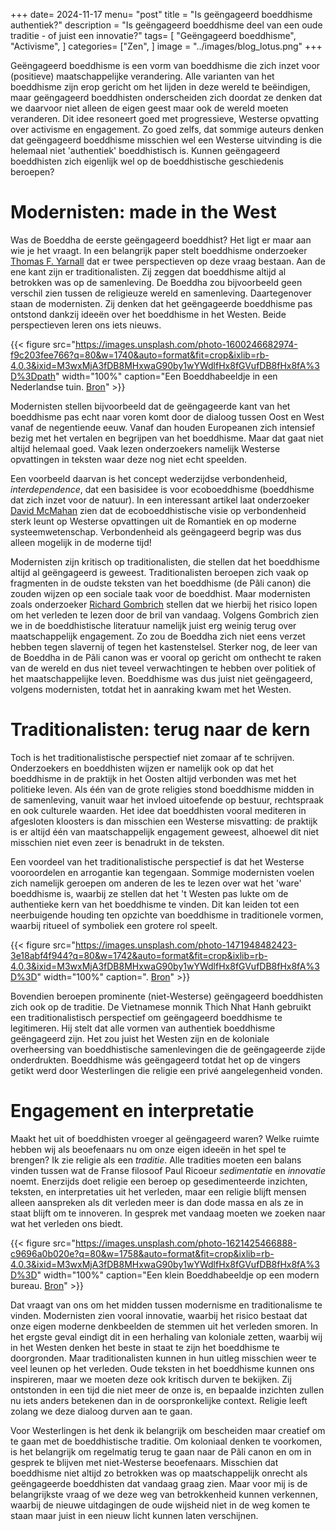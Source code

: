 +++
date= 2024-11-17
menu= "post"
title = "Is geëngageerd boeddhisme authentiek?"
description = "Is geëngageerd boeddhisme deel van een oude traditie - of juist een innovatie?"
tags= [
		"Geëngageerd boeddhisme",
		"Activisme",
]
categories= ["Zen",
]
image = "../images/blog_lotus.png"
+++

Geëngageerd boeddhisme is een vorm van boeddhisme die zich inzet voor (positieve) maatschappelijke verandering. Alle varianten van het boeddhisme zijn erop gericht om het lijden in deze wereld te beëindigen, maar geëngageerd boeddhisten onderscheiden zich doordat ze denken dat we daarvoor niet alleen de eigen geest maar ook de wereld moeten veranderen. Dit idee resoneert goed met progressieve, Westerse opvatting over activisme en engagement. Zo goed zelfs, dat sommige auteurs denken dat geëngageerd boeddhisme misschien wel een Westerse uitvinding is die helemaal niet 'authentiek' boeddhistisch is. Kunnen geëngageerd boeddhisten zich eigenlijk wel op de boeddhistische geschiedenis beroepen? 

# Modernisten: made in the West

Was de Boeddha de eerste geëngageerd boeddhist? Het ligt er maar aan wie je het vraagt. In een belangrijk paper stelt boeddhisme onderzoeker [Thomas F. Yarnall](https://www.taylorfrancis.com/chapters/mono/10.4324/9780203827789-25/engaged-buddhism-new-improved-made-usa-asian-materials-thomas-freeman-yarnall-christopher-queen-damien-keown-charles-prebish-christopher-queen) dat er twee perspectieven op deze vraag bestaan. Aan de ene kant zijn er traditionalisten. Zij zeggen dat boeddhisme altijd al betrokken was op de samenleving. De Boeddha zou bijvoorbeeld geen verschil zien tussen de religieuze wereld en samenleving. Daartegenover staan de modernisten. Zij denken dat het geëngageerde boeddhisme pas ontstond dankzij ideeën over het boeddhisme in het Westen. Beide perspectieven leren ons iets nieuws.


{{< figure src="https://images.unsplash.com/photo-1600246682974-f9c203fee766?q=80&w=1740&auto=format&fit=crop&ixlib=rb-4.0.3&ixid=M3wxMjA3fDB8MHxwaG90by1wYWdlfHx8fGVufDB8fHx8fA%3D%3Dpath"  width="100%" caption="Een Boeddhabeeldje in een Nederlandse tuin. [Bron](https://unsplash.com/photos/gray-scale-photo-of-baby-statue-TFcH3psXG-A)" >}}

Modernisten stellen bijvoorbeeld dat de geëngageerde kant van het boeddhisme pas echt naar voren komt door de dialoog tussen Oost en West vanaf de negentiende eeuw. Vanaf dan houden Europeanen zich intensief bezig met het vertalen en begrijpen van het boeddhisme. Maar dat gaat niet altijd helemaal goed. Vaak lezen onderzoekers namelijk Westerse opvattingen in teksten waar deze nog niet echt speelden. 

Een voorbeeld daarvan is het concept wederzijdse verbondenheid, *interdependence*, dat een basisidee is voor ecoboeddhisme (boeddhisme dat zich inzet voor de natuur). In een interessant artikel laat onderzoeker [David McMahan](https://buddhistuniversity.net/content/articles/brief-history-of-interdependence_mcmahan-david) zien dat de ecoboeddhistische visie op verbondenheid sterk leunt op Westerse opvattingen uit de Romantiek en op moderne systeemwetenschap. Verbondenheid als geëngageerd begrip was dus alleen mogelijk in de moderne tijd!

Modernisten zijn kritisch op traditionalisten, die stellen dat het boeddhisme altijd al geëngageerd is geweest. Traditionalisten beroepen zich vaak op fragmenten in de oudste teksten van het boeddhisme (de Pãli canon) die zouden wijzen op een sociale taak voor de boeddhist. Maar modernisten zoals onderzoeker [Richard Gombrich](https://tricycle.org/magazine/what-buddha-thought/) stellen dat we hierbij het risico lopen om het verleden te lezen door de bril van vandaag. Volgens Gombrich zien we in de boeddhistische literatuur namelijk juist erg weinig terug over maatschappelijk engagement. Zo zou de Boeddha zich niet eens verzet hebben tegen slavernij of tegen het kastenstelsel. Sterker nog, de leer van de Boeddha in de Pãli canon was er vooral op gericht om onthecht te raken van de wereld en dus niet teveel verwachtingen te hebben over politiek of het maatschappelijke leven. Boeddhisme was dus juist niet geëngageerd, volgens modernisten, totdat het in aanraking kwam met het Westen. 

# Traditionalisten: terug naar de kern

Toch is het traditionalistische perspectief niet zomaar af te schrijven. Onderzoekers en boeddhisten wijzen er namelijk ook op dat het boeddhisme in de praktijk in het Oosten altijd verbonden was met het politieke leven. Als één van de grote religies stond boeddhisme midden in de samenleving, vanuit waar het invloed uitoefende op bestuur, rechtspraak en ook culturele waarden. Het idee dat boeddhisten vooral mediteren in afgesloten kloosters is dan misschien een Westerse misvatting: de praktijk is er altijd één van maatschappelijk engagement geweest, alhoewel dit niet misschien niet even zeer is benadrukt in de teksten.

Een voordeel van het traditionalistische perspectief is dat het Westerse vooroordelen en arrogantie kan tegengaan. Sommige modernisten voelen zich namelijk geroepen om anderen de les te lezen over wat het 'ware' boeddhisme is, waarbij ze stellen dat het 't Westen pas lukte om de authentieke kern van het boeddhisme te vinden. Dit kan leiden tot een neerbuigende houding ten opzichte van boeddhisme in traditionele vormen, waarbij ritueel of symboliek een grotere rol speelt. 


{{< figure src="https://images.unsplash.com/photo-1471948482423-3e18abf4f944?q=80&w=1742&auto=format&fit=crop&ixlib=rb-4.0.3&ixid=M3wxMjA3fDB8MHxwaG90by1wYWdlfHx8fGVufDB8fHx8fA%3D%3D" width="100%" caption=". [Bron](https://unsplash.com/photos/brown-buddha-miniature-on-stone-p22h3XwOBtQ)" >}}


Bovendien beroepen prominente (niet-Westerse) geëngageerd boeddhisten zich ook op de traditie. De Vietnamese monnik Thich Nhat Hanh gebruikt een traditionalistisch perspectief om geëngageerd boeddhisme te legitimeren. Hij stelt dat alle vormen van authentiek boeddhisme geëngageerd zijn. Het zou juist het Westen zijn en de koloniale overheersing van boeddhistische samenlevingen die de geëngageerde zijde onderdrukten. Boeddhisme wás geëngageerd totdat het op de vingers getikt werd door Westerlingen die religie een privé aangelegenheid vonden. 

# Engagement en interpretatie

Maakt het uit of boeddhisten vroeger al geëngageerd waren? Welke ruimte hebben wij als beoefenaars nu om onze eigen ideeën in het spel te brengen? Ik zie religie als een *traditie*. Alle tradities moeten een balans vinden tussen wat de Franse filosoof Paul Ricoeur *sedimentatie* en *innovatie* noemt. Enerzijds doet religie een beroep op gesedimenteerde inzichten, teksten, en interpretaties uit het verleden, maar een religie blijft mensen alleen aanspreken als dit verleden meer is dan dode massa en als ze in staat blijft om te innoveren. In gesprek met vandaag moeten we zoeken naar wat het verleden ons biedt. 


{{< figure src="https://images.unsplash.com/photo-1621425466888-c9696a0b020e?q=80&w=1758&auto=format&fit=crop&ixlib=rb-4.0.3&ixid=M3wxMjA3fDB8MHxwaG90by1wYWdlfHx8fGVufDB8fHx8fA%3D%3D" width="100%" caption="Een klein Boeddhabeeldje op een modern bureau. [Bron](https://unsplash.com/photos/gold-buddha-figurine-on-brown-wooden-table-HHPy1Y0e7tc)" >}}

Dat vraagt van ons om het midden tussen modernisme en traditionalisme te vinden. Modernisten zien vooral innovatie, waarbij het risico bestaat dat onze eigen moderne denkbeelden de stemmen uit het verleden smoren. In het ergste geval eindigt dit in een herhaling van koloniale zetten, waarbij wij in het Westen denken het beste in staat te zijn het boeddhisme te doorgronden. Maar traditionalisten kunnen in hun uitleg misschien weer te veel leunen op het verleden. Oude teksten in het boeddhisme kunnen ons inspireren, maar we moeten deze ook kritisch durven te bekijken. Zij ontstonden in een tijd die niet meer de onze is, en bepaalde inzichten zullen nu iets anders betekenen dan in de oorspronkelijke context. Religie leeft zolang we deze dialoog durven aan te gaan. 

Voor Westerlingen is het denk ik belangrijk om bescheiden maar creatief om te gaan met de boeddhistische traditie. Om koloniaal denken te voorkomen, is het belangrijk om regelmatig terug te gaan naar de Pãli canon en om in gesprek te blijven met niet-Westerse beoefenaars. Misschien dat boeddhisme niet altijd zo betrokken was op maatschappelijk onrecht als geëngageerde boeddhisten dat vandaag graag zien. Maar voor mij is de belangrijkste vraag of we deze weg van betrokkenheid kunnen verkennen, waarbij de nieuwe uitdagingen de oude wijsheid niet in de weg komen te staan maar juist in een nieuw licht kunnen laten verschijnen. 
